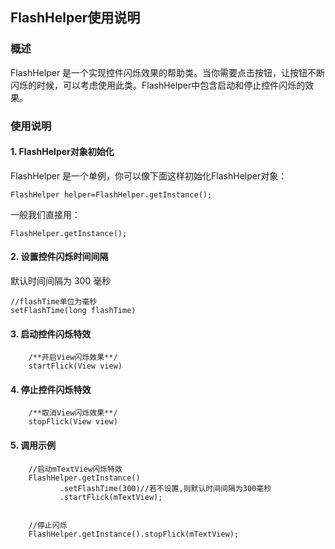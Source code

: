 ## FlashHelper使用说明

### 概述
FlashHelper 是一个实现控件闪烁效果的帮助类。当你需要点击按钮，让按钮不断闪烁的时候，可以考虑使用此类。FlashHelper中包含启动和停止控件闪烁的效果。

### 使用说明
#### 1. FlashHelper对象初始化
FlashHelper 是一个单例，你可以像下面这样初始化FlashHelper对象：
```
FlashHelper helper=FlashHelper.getInstance();
```
一般我们直接用：
```
FlashHelper.getInstance();
```
#### 2. 设置控件闪烁时间间隔
默认时间间隔为 300 毫秒
```
//flashTime单位为毫秒
setFlashTime(long flashTime)
```
#### 3. 启动控件闪烁特效
```
    /**开启View闪烁效果**/
    startFlick(View view)
```
#### 4. 停止控件闪烁特效
```
    /**取消View闪烁效果**/
    stopFlick(View view)
```
#### 5. 调用示例
```
    //启动mTextView闪烁特效
    FlashHelper.getInstance()
           .setFlashTime(300)//若不设置,则默认时间间隔为300毫秒
           .startFlick(mTextView);
        
        
    //停止闪烁
    FlashHelper.getInstance().stopFlick(mTextView);
```
